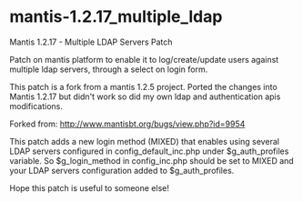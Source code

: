 mantis-1.2.17_multiple_ldap
===========================

Mantis 1.2.17 - Multiple LDAP Servers Patch


Patch on mantis platform to enable it to log/create/update users against multiple ldap servers, through a select on login form. 

This patch is a fork from a mantis 1.2.5 project. Ported the changes into Mantis 1.2.17 but didn't work so did my own ldap and authentication apis modifications. 

Forked from: http://www.mantisbt.org/bugs/view.php?id=9954

This patch adds a new login method (MIXED) that enables using several LDAP servers configured in config_default_inc.php under $g_auth_profiles variable. So $g_login_method in config_inc.php should be set to MIXED and your LDAP servers configuration added to $g_auth_profiles. 


Hope this patch is useful to someone else!
